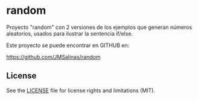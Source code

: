 # random

Proyecto "random" con 2 versiones de los ejemplos que generan números
aleatorios, usados para ilustrar la sentencia if/else.

Este proyecto se puede encontrar en GITHUB en:

https://github.com/JMSalinas/random 


## License

See the [LICENSE](LICENSE.md) file for license rights and limitations (MIT).
